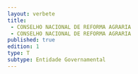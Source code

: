 ```yaml
---
layout: verbete
title:
 - CONSELHO NACIONAL DE REFORMA AGRARIA
 - CONSELHO NACIONAL DE REFORMA AGRARIA
published: true
edition: 1  
type: T
subtype: Entidade Governamental
---
```


